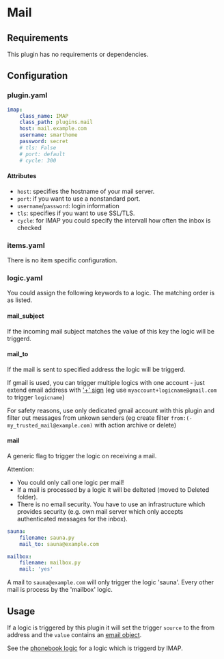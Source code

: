 # Mail

## Requirements

This plugin has no requirements or dependencies.

## Configuration

### plugin.yaml

```yaml
imap:
    class_name: IMAP
    class_path: plugins.mail
    host: mail.example.com
    username: smarthome
    password: secret
    # tls: False
    # port: default
    # cycle: 300
```

#### Attributes
  * `host`: specifies the hostname of your mail server.
  * `port`: if you want to use a nonstandard port.
  * `username`/`password`: login information
  * `tls`: specifies if you want to use SSL/TLS.
  * `cycle`: for IMAP you could specify the intervall how often the inbox is checked

### items.yaml

There is no item specific configuration.

### logic.yaml

You could assign the following keywords to a logic. The matching order is as listed.

#### mail_subject

If the incoming mail subject matches the value of this key the logic will be triggerd.

#### mail_to

If the mail is sent to specified address the logic will be triggerd.

If gmail is used, you can trigger multiple logics with one account - just extend email address
with ['+' sign](https://gmail.googleblog.com/2008/03/2-hidden-ways-to-get-more-from-your.html)
(eg use `myaccount+logicname@gmail.com` to trigger `logicname`)

For safety reasons, use only dedicated gmail account with this plugin and filter out messages
from unkown senders (eg create filter `from:(-my_trusted_mail@example.com)` with action archive
or delete)


#### mail

A generic flag to trigger the logic on receiving a mail.

Attention:
   * You could only call one logic per mail!
   * If a mail is processed by a logic it will be delteted (moved to Deleted folder).
   * There is no email security. You have to use an infrastructure which provides security (e.g. own mail server which only accepts authenticated messages for the inbox).

```yaml
sauna:
    filename: sauna.py
    mail_to: sauna@example.com

mailbox:
    filename: mailbox.py
    mail: 'yes'
```

A mail to `sauna@example.com` will only trigger the logic 'sauna'. Every other mail is process by the 'mailbox' logic.

## Usage

If a logic is triggered by this plugin it will set the trigger `source` to the from address and the `value` contains an [email object](http://docs.python.org/2.6/library/email.message.html).

See the [phonebook logic](https://github.com/smarthomeNG/smarthome/wiki/Phonebook) for a logic which is triggerd by IMAP.

